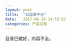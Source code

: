 ```yaml
---
layout: post
title:  "云运维平台"
date:   2017-06-19 14:53:32
categories: 产品文档
---
```


目录已建好，内容不全。
